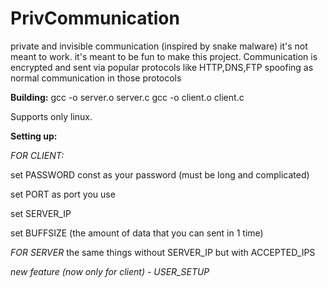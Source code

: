 # PrivCommunication

private and invisible communication (inspired by snake malware)
it's not meant to work. it's meant to be fun to make this project.
Communication is encrypted and sent via popular protocols like HTTP,DNS,FTP spoofing as normal communication in those protocols

**Building:**
gcc -o server.o server.c
gcc -o client.o client.c

Supports only linux.

**Setting up:**

_FOR CLIENT:_

set PASSWORD const as your password (must be long and complicated)

set PORT as port you use

set SERVER_IP

set BUFFSIZE (the amount of data that you can sent in 1 time)

_FOR SERVER_
the same things without SERVER_IP but with ACCEPTED_IPS

_new feature (now only for client) - USER_SETUP_
